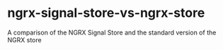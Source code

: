 # ngrx-signal-store-vs-ngrx-store
A comparison of the NGRX Signal Store and the standard version of the NGRX store
